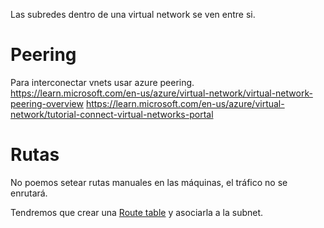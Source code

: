 Las subredes dentro de una virtual network se ven entre si.

# Peering

Para interconectar vnets usar azure peering.
<https://learn.microsoft.com/en-us/azure/virtual-network/virtual-network-peering-overview>
<https://learn.microsoft.com/en-us/azure/virtual-network/tutorial-connect-virtual-networks-portal>

# Rutas

No poemos setear rutas manuales en las máquinas, el tráfico no se enrutará.

Tendremos que crear una [Route table](https://portal.azure.com/#browse/Microsoft.Network%2FrouteTables) y asociarla a la subnet.
